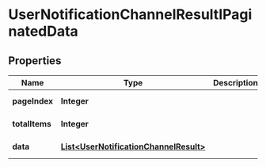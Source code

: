 

# UserNotificationChannelResultIPaginatedData


## Properties

| Name | Type | Description | Notes |
|------------ | ------------- | ------------- | -------------|
|**pageIndex** | **Integer** |  |  [optional] [readonly] |
|**totalItems** | **Integer** |  |  [optional] [readonly] |
|**data** | [**List&lt;UserNotificationChannelResult&gt;**](UserNotificationChannelResult.md) |  |  [optional] [readonly] |



